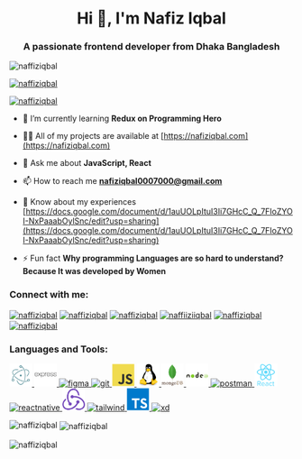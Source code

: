 <h1 align="center">Hi 👋, I'm Nafiz Iqbal</h1>
<h3 align="center">A passionate frontend developer from Dhaka Bangladesh</h3>

<p align="left"> <img src="https://komarev.com/ghpvc/?username=naffiziqbal&label=Profile%20views&color=0e75b6&style=flat" alt="naffiziqbal" /> </p>

<p align="left"> <a href="https://github.com/ryo-ma/github-profile-trophy"><img src="https://github-profile-trophy.vercel.app/?username=naffiziqbal" alt="naffiziqbal" /></a> </p>

<p align="left"> <a href="https://twitter.com/naffiziqbal" target="blank"><img src="https://img.shields.io/twitter/follow/naffiziqbal?logo=twitter&style=for-the-badge" alt="naffiziqbal" /></a> </p>

- 🌱 I’m currently learning **Redux on Programming Hero**

- 👨‍💻 All of my projects are available at [https://nafiziqbal.com](https://nafiziqbal.com)

- 💬 Ask me about **JavaScript, React**

- 📫 How to reach me **nafiziqbal0007000@gmail.com**

- 📄 Know about my experiences [https://docs.google.com/document/d/1auUOLpItuI3Ii7GHcC_Q_7FIoZYOI-NxPaaabOylSnc/edit?usp=sharing](https://docs.google.com/document/d/1auUOLpItuI3Ii7GHcC_Q_7FIoZYOI-NxPaaabOylSnc/edit?usp=sharing)

- ⚡ Fun fact **Why programming Languages are so hard to understand? Because It was developed by Women**

<h3 align="left">Connect with me:</h3>
<p align="left">
<a href="https://twitter.com/naffiziqbal" target="blank"><img align="center" src="https://raw.githubusercontent.com/rahuldkjain/github-profile-readme-generator/master/src/images/icons/Social/twitter.svg" alt="naffiziqbal" height="30" width="40" /></a>
<a href="https://linkedin.com/in/naffiziqbal" target="blank"><img align="center" src="https://raw.githubusercontent.com/rahuldkjain/github-profile-readme-generator/master/src/images/icons/Social/linked-in-alt.svg" alt="naffiziqbal" height="30" width="40" /></a>
<a href="https://stackoverflow.com/users/naffiziqbal" target="blank"><img align="center" src="https://raw.githubusercontent.com/rahuldkjain/github-profile-readme-generator/master/src/images/icons/Social/stack-overflow.svg" alt="naffiziqbal" height="30" width="40" /></a>
<a href="https://fb.com/naffiiziiqbal" target="blank"><img align="center" src="https://raw.githubusercontent.com/rahuldkjain/github-profile-readme-generator/master/src/images/icons/Social/facebook.svg" alt="naffiiziiqbal" height="30" width="40" /></a>
<a href="https://instagram.com/naffiziqbal" target="blank"><img align="center" src="https://raw.githubusercontent.com/rahuldkjain/github-profile-readme-generator/master/src/images/icons/Social/instagram.svg" alt="naffiziqbal" height="30" width="40" /></a>
<a href="https://discord.gg/naffiziqbal" target="blank"><img align="center" src="https://raw.githubusercontent.com/rahuldkjain/github-profile-readme-generator/master/src/images/icons/Social/discord.svg" alt="naffiziqbal" height="30" width="40" /></a>
</p>

<h3 align="left">Languages and Tools:</h3>
<p align="left"> <a href="https://www.electronjs.org" target="_blank" rel="noreferrer"> <img src="https://raw.githubusercontent.com/devicons/devicon/master/icons/electron/electron-original.svg" alt="electron" width="40" height="40"/> </a> <a href="https://expressjs.com" target="_blank" rel="noreferrer"> <img src="https://raw.githubusercontent.com/devicons/devicon/master/icons/express/express-original-wordmark.svg" alt="express" width="40" height="40"/> </a> <a href="https://www.figma.com/" target="_blank" rel="noreferrer"> <img src="https://www.vectorlogo.zone/logos/figma/figma-icon.svg" alt="figma" width="40" height="40"/> </a> <a href="https://git-scm.com/" target="_blank" rel="noreferrer"> <img src="https://www.vectorlogo.zone/logos/git-scm/git-scm-icon.svg" alt="git" width="40" height="40"/> </a> <a href="https://developer.mozilla.org/en-US/docs/Web/JavaScript" target="_blank" rel="noreferrer"> <img src="https://raw.githubusercontent.com/devicons/devicon/master/icons/javascript/javascript-original.svg" alt="javascript" width="40" height="40"/> </a> <a href="https://www.linux.org/" target="_blank" rel="noreferrer"> <img src="https://raw.githubusercontent.com/devicons/devicon/master/icons/linux/linux-original.svg" alt="linux" width="40" height="40"/> </a> <a href="https://www.mongodb.com/" target="_blank" rel="noreferrer"> <img src="https://raw.githubusercontent.com/devicons/devicon/master/icons/mongodb/mongodb-original-wordmark.svg" alt="mongodb" width="40" height="40"/> </a> <a href="https://nodejs.org" target="_blank" rel="noreferrer"> <img src="https://raw.githubusercontent.com/devicons/devicon/master/icons/nodejs/nodejs-original-wordmark.svg" alt="nodejs" width="40" height="40"/> </a> <a href="https://postman.com" target="_blank" rel="noreferrer"> <img src="https://www.vectorlogo.zone/logos/getpostman/getpostman-icon.svg" alt="postman" width="40" height="40"/> </a> <a href="https://reactjs.org/" target="_blank" rel="noreferrer"> <img src="https://raw.githubusercontent.com/devicons/devicon/master/icons/react/react-original-wordmark.svg" alt="react" width="40" height="40"/> </a> <a href="https://reactnative.dev/" target="_blank" rel="noreferrer"> <img src="https://reactnative.dev/img/header_logo.svg" alt="reactnative" width="40" height="40"/> </a> <a href="https://redux.js.org" target="_blank" rel="noreferrer"> <img src="https://raw.githubusercontent.com/devicons/devicon/master/icons/redux/redux-original.svg" alt="redux" width="40" height="40"/> </a> <a href="https://tailwindcss.com/" target="_blank" rel="noreferrer"> <img src="https://www.vectorlogo.zone/logos/tailwindcss/tailwindcss-icon.svg" alt="tailwind" width="40" height="40"/> </a> <a href="https://www.typescriptlang.org/" target="_blank" rel="noreferrer"> <img src="https://raw.githubusercontent.com/devicons/devicon/master/icons/typescript/typescript-original.svg" alt="typescript" width="40" height="40"/> </a> <a href="https://www.adobe.com/products/xd.html" target="_blank" rel="noreferrer"> <img src="https://cdn.worldvectorlogo.com/logos/adobe-xd.svg" alt="xd" width="40" height="40"/> </a> </p>

<p><img align="left" src="https://github-readme-stats.vercel.app/api/top-langs?username=naffiziqbal&show_icons=true&locale=en&layout=compact" alt="naffiziqbal" /></p>

<p>&nbsp;<img align="center" src="https://github-readme-stats.vercel.app/api?username=naffiziqbal&show_icons=true&locale=en" alt="naffiziqbal" /></p>

<p><img align="center" src="https://github-readme-streak-stats.herokuapp.com/?user=naffiziqbal&" alt="naffiziqbal" /></p>
